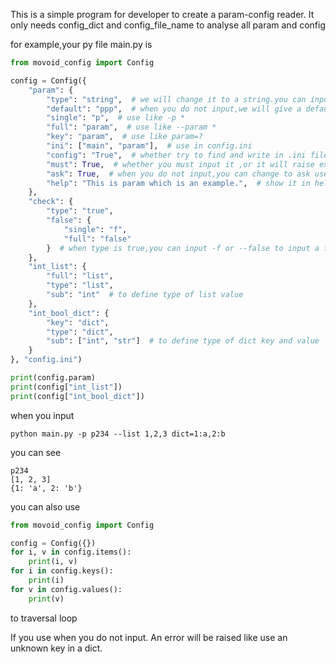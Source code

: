 This is a simple program for developer to create a param-config reader.
It only needs config_dict and config_file_name to analyse all param and config

for example,your py file main.py is

```python
from movoid_config import Config

config = Config({
    "param": {
        "type": "string",  # we will change it to a string.you can input: int,float,number,bool,true,false,list,dict,enum,kv,byte.others are all string.
        "default": "ppp",  # when you do not input,we will give a default value.it will make 'must' invalidate
        "single": "p",  # use like -p *
        "full": "param",  # use like --param *
        "key": "param",  # use like param=?
        "ini": ["main", "param"],  # use in config.ini
        "config": "True",  # whether try to find and write in .ini file
        "must": True,  # whether you must input it ,or it will raise exception
        "ask": True,  # when you do not input,you can change to ask user to input it
        "help": "This is param which is an example.",  # show it in help text.(not done yet)
    },
    "check": {
        "type": "true",
        "false": {
            "single": "f",
            "full": "false"
        }  # when type is true,you can input -f or --false to input a false value to "check"
    },
    "int_list": {
        "full": "list",
        "type": "list",
        "sub": "int"  # to define type of list value
    },
    "int_bool_dict": {
        "key": "dict",
        "type": "dict",
        "sub": ["int", "str"]  # to define type of dict key and value
    }
}, "config.ini")

print(config.param)
print(config["int_list"])
print(config["int_bool_dict"])

```

when you input 
```shell
python main.py -p p234 --list 1,2,3 dict=1:a,2:b
```
you can see 
```shell
p234
[1, 2, 3]
{1: 'a', 2: 'b'}
```

you can also use 
```python
from movoid_config import Config

config = Config({})
for i, v in config.items():
    print(i, v)
for i in config.keys():
    print(i)
for v in config.values():
    print(v)
```
to traversal loop

If you use when you do not input. An error will be raised like use an unknown key in a dict.
